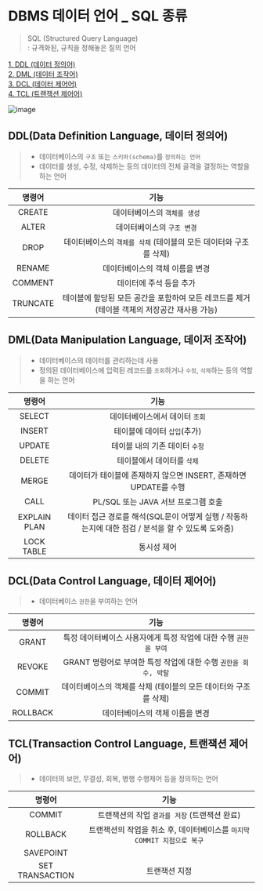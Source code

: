 # DBMS 데이터 언어 _ SQL 종류
> SQL (Structured Query Language)   
> : 규격화된, 규칙을 정해놓은 질의 언어

[1. DDL (데이터 정의어)](#ddldata-definition-language-데이터-정의어)   
[2. DML (데이터 조작어)](#dmldata-manipulation-language-데이저-조작어)   
[3. DCL (데이터 제어어)](#dcldata-control-language-데이터-제어어)   
[4. TCL (트랜잭션 제어어)](#tcltransaction-control-language-트랜잭션-제어어)

![image](https://github.com/hamfan524/Today-We-Learn/assets/37105602/2604939a-d3b1-41a3-b5ab-5af7170946f5)


## DDL(Data Definition Language, 데이터 정의어)
> - 데이터베이스의 `구조` 또는 `스키마(schema)`를 `정의하는 언어`   
> - 데이터를 생성, 수정, 삭제하는 등의 데이터의 전체 골격을 결정하는 역할을 하는 언어

명령어|기능
:---:|:---:
CREATE| 데이터베이스의 `객체를 생성`
ALTER| 데이터베이스의 `구조 변경`
DROP| 데이터베이스의 `객체를 삭제` (테이블의 모든 데이터와 구조를 삭제)
RENAME| 데이터베이스의 객체 이름을 변경
COMMENT|데이터에 주석 등을 추가
TRUNCATE|테이블에 할당된 모든 공간을 포함하여 모든 레코드를 제거(테이블 객체의 저장공간 재사용 가능)

## DML(Data Manipulation Language, 데이저 조작어)
> - 데이터베이스의 데이터를 관리하는데 사용    
> - 정의된 데이터베이스에 입력된 레코드를 `조회`하거나 `수정`, `삭제`하는 등의 역할을 하는 언어

명령어|기능
:---:|:---:
SELECT| 데이터베이스에서 데이터 `조회`
INSERT| 테이블에 데이터 `삽입`(추가)
UPDATE| 테이블 내의 기존 데이터 `수정`
DELETE| 테이블에서 데이터를 `삭제`
MERGE|데이터가 테이블에 존재하지 않으면 INSERT, 존재하면 UPDATE를 수행
CALL|PL/SQL 또는 JAVA 서브 프로그램 호출
EXPLAIN PLAN|데이터 접근 경로를 해석(SQL문이 어떻게 실행 / 작동하는지에 대한 점검 / 분석을 할 수 있도록 도와줌)
LOCK TABLE|동시성 제어
## DCL(Data Control Language, 데이터 제어어)
> - 데이터베이스 `권한`을 부여하는 언어

명령어|기능
:---:|:---:
GRANT| 특정 데이터베이스 사용자에게 특정 작업에 대한 수행 `권한을 부여`
REVOKE| GRANT 명령어로 부여한 특정 작업에 대한 수행 `권한을 회수, 박탈`
COMMIT| 데이터베이스의 객체를 삭제 (테이블의 모든 데이터와 구조를 삭제)
ROLLBACK| 데이터베이스의 객체 이름을 변경

## TCL(Transaction Control Language, 트랜잭션 제어어)
> - 데이터의 보안, 무결성, 회복, 병행 수행제어 등을 정의하는 언어

명령어|기능
:---:|:---:
COMMIT| 트랜잭션의 작업 `결과를 저장` (트랜잭션 완료)
ROLLBACK| 트랜잭션의 작업을 취소 후, 데이터베이스를 `마지막 COMMIT 지점으로 복구`
SAVEPOINT| 
SET TRANSACTION| 트랜잭션 지정